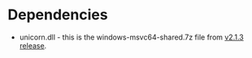 # Dependencies 

* unicorn.dll - this is the windows-msvc64-shared.7z
file from [v2.1.3 release](https://github.com/unicorn-engine/unicorn/releases/tag/2.1.3).